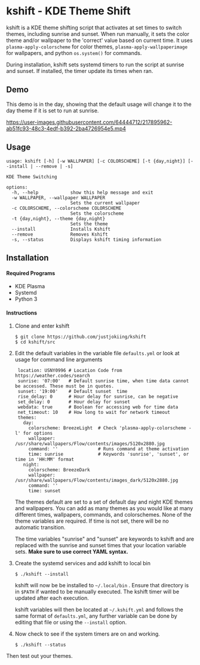 # kshift - KDE Theme Shift

 kshift is a KDE theme shifting script that activates at set times to switch themes, including sunrise and sunset. When run manually, it sets the color theme and/or wallpaper to the 'correct' value based on current time. It uses `plasma-apply-colorscheme` for color themes, `plasma-apply-wallpaperimage` for wallpapers, and python `os.system()` for commands.

 During installation, kshift sets systemd timers to run the script at sunrise and sunset.
 If installed, the timer update its times when ran.

## Demo

This demo is in the day, showing that the default usage will change it to the day theme if it is set to run at sunrise.

https://user-images.githubusercontent.com/64444712/217895962-ab51fc93-48c3-4edf-b392-2ba4726954e5.mp4


## Usage

    usage: kshift [-h] [-w WALLPAPER] [-c COLORSCHEME] [-t {day,night}] [--install | --remove | -s]

    KDE Theme Switching

    options:
      -h, --help            show this help message and exit
      -w WALLPAPER, --wallpaper WALLPAPER
                            Sets the current wallpaper
      -c COLORSCHEME, --colorscheme COLORSCHEME
                            Sets the colorscheme
      -t {day,night}, --theme {day,night}
                            Sets the theme
      --install             Installs Kshift
      --remove              Removes Kshift
      -s, --status          Displays kshift timing information

## Installation

#### Required Programs
* KDE Plasma
* Systemd
* Python 3

#### Instructions

1. Clone and enter kshift
    ```
    $ git clone https://github.com/justjokiing/kshift
    $ cd kshift/src
    ```
2. Edit the default variables in the variable file `defaults.yml` or look at usage for command line arguments    
   ```
    location: USNY0996 # Location Code from https://weather.codes/search
    sunrise: '07:00'   # Default sunrise time, when time data cannot be accessed. These must be in quotes.
    sunset: '19:00'    # Default sunset  time
    rise_delay: 0      # Hour delay for sunrise, can be negative
    set_delay: 0       # Hour delay for sunset
    webdata: true      # Boolean for accessing web for time data
    net_timeout: 10    # How long to wait for network timeout
    themes:
      day:
        colorscheme: BreezeLight  # Check 'plasma-apply-colorscheme -l' for options
        wallpaper: /usr/share/wallpapers/Flow/contents/images/5120x2880.jpg
        command: ''               # Runs command at theme activation
        time: sunrise             # Keywords 'sunrise', 'sunset', or time in 'HH:MM' format
      night:
        colorscheme: BreezeDark
        wallpaper: /usr/share/wallpapers/Flow/contents/images_dark/5120x2880.jpg
        command: ''
        time: sunset
   ```
	The themes default are set to a set of default day and night KDE themes and wallpapers. You can add as many themes as you would like at many different times, wallpapers, commands, and colorschemes. None of the theme variables are required. If time is not set, there will be no automatic transition.
    
    The time variables "sunrise" and "sunset" are keywords to kshift and are replaced with the sunrise and sunset times that your location variable sets. __Make sure to use correct YAML syntax.__


3. Create the systemd services and add kshift to local bin
    ```
    $ ./kshift --install
    ```

    kshift will now be be installed to `~/.local/bin` . Ensure that directory is in `$PATH` if wanted to be manually executed. The kshift timer will be updated after each execution. 

    kshift variables will then be located at `~/.kshift.yml` and follows the same format of `defaults.yml`, any further variable can be done by editing that file or using the `--install` option.

4. Now check to see if the system timers are on and working.
    ```
    $ ./kshift --status
    ```
  Then test out your themes.
